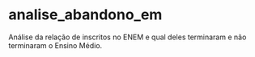# analise_abandono_em
Análise da relação de inscritos no ENEM e qual deles terminaram e não terminaram o Ensino Médio.
